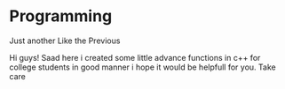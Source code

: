 # Programming
Just another Like the Previous

Hi guys! 
Saad here i created some little advance functions in c++ for college students in good manner
i hope it would be helpfull for you.
Take care
